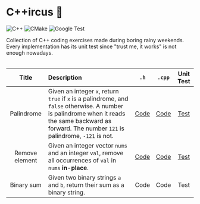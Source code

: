 # C++ircus 🎪

![C++](https://img.shields.io/badge/C%2B%2B-17-blue)
![CMake](https://img.shields.io/badge/CMake-3.25.1-blue)
![Google Test](https://img.shields.io/badge/Test-GoogleTest-blue)

Collection of C++ coding exercises made during boring rainy weekends.<br>
Every implementation has its unit test since "trust me, it works" is not enough nowadays.<br><br>


| Title | Description | `.h` | `.cpp` | Unit Test |
|:-----:|:------------|:----:|:------:|:---------:|
| Palindrome | Given an integer `x`, return `true` if `x` is a palindrome, and `false` otherwise. A number is palindrome when it reads the same backward as forward. The number `121` is palindrome, `-121` is not. | [Code](https://github.com/PaulinoMoskwa/Cpp-ircus/blob/master/include/Palindrome_int.h) | [Code](https://github.com/PaulinoMoskwa/Cpp-ircus/blob/master/src/Palindrome_int.cpp) | [Test](https://github.com/PaulinoMoskwa/Cpp-ircus/blob/master/test/TestPalindrome_int.cpp) |
| Remove element | Given an integer vector `nums` and an integer `val`, remove all occurrences of `val` in `nums` **in-place**. | [Code](https://github.com/PaulinoMoskwa/Cpp-ircus/blob/master/include/RemoveElement.h) | [Code](https://github.com/PaulinoMoskwa/Cpp-ircus/blob/master/src/RemoveElement.cpp) | [Test](https://github.com/PaulinoMoskwa/Cpp-ircus/blob/master/test/TestRemoveElement.cpp) |
| Binary sum | Given two binary strings `a` and `b`, return their sum as a binary string. | Code | Code | Test |

